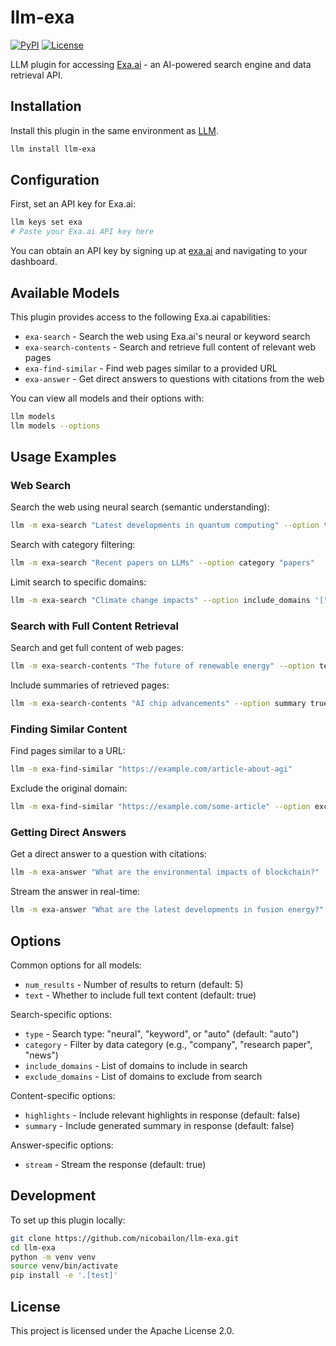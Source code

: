 # llm-exa

[![PyPI](https://img.shields.io/pypi/v/llm-exa.svg)](https://pypi.org/project/llm-exa/)
[![License](https://img.shields.io/badge/license-Apache%202.0-blue.svg)](https://github.com/nicobailon/llm-exa/blob/main/LICENSE)

LLM plugin for accessing [Exa.ai](https://exa.ai) - an AI-powered search engine and data retrieval API.

## Installation

Install this plugin in the same environment as [LLM](https://llm.datasette.io/).

```bash
llm install llm-exa
```

## Configuration

First, set an API key for Exa.ai:

```bash
llm keys set exa
# Paste your Exa.ai API key here
```

You can obtain an API key by signing up at [exa.ai](https://exa.ai) and navigating to your dashboard.

## Available Models

This plugin provides access to the following Exa.ai capabilities:

- `exa-search` - Search the web using Exa.ai's neural or keyword search
- `exa-search-contents` - Search and retrieve full content of relevant web pages
- `exa-find-similar` - Find web pages similar to a provided URL
- `exa-answer` - Get direct answers to questions with citations from the web

You can view all models and their options with:

```bash
llm models
llm models --options
```

## Usage Examples

### Web Search

Search the web using neural search (semantic understanding):

```bash
llm -m exa-search "Latest developments in quantum computing" --option type neural
```

Search with category filtering:

```bash
llm -m exa-search "Recent papers on LLMs" --option category "papers" 
```

Limit search to specific domains:

```bash
llm -m exa-search "Climate change impacts" --option include_domains '["nature.com", "science.org"]'
```

### Search with Full Content Retrieval

Search and get full content of web pages:

```bash
llm -m exa-search-contents "The future of renewable energy" --option text true --option highlights true
```

Include summaries of retrieved pages:

```bash
llm -m exa-search-contents "AI chip advancements" --option summary true 
```

### Finding Similar Content

Find pages similar to a URL:

```bash
llm -m exa-find-similar "https://example.com/article-about-agi" 
```

Exclude the original domain:

```bash
llm -m exa-find-similar "https://example.com/some-article" --option exclude_domains '["example.com"]'
```

### Getting Direct Answers

Get a direct answer to a question with citations:

```bash
llm -m exa-answer "What are the environmental impacts of blockchain?"
```

Stream the answer in real-time:

```bash
llm -m exa-answer "What are the latest developments in fusion energy?" --option stream true
```

## Options

Common options for all models:

- `num_results` - Number of results to return (default: 5)
- `text` - Whether to include full text content (default: true)

Search-specific options:

- `type` - Search type: "neural", "keyword", or "auto" (default: "auto")
- `category` - Filter by data category (e.g., "company", "research paper", "news")
- `include_domains` - List of domains to include in search
- `exclude_domains` - List of domains to exclude from search

Content-specific options:

- `highlights` - Include relevant highlights in response (default: false)
- `summary` - Include generated summary in response (default: false)

Answer-specific options:

- `stream` - Stream the response (default: true)

## Development

To set up this plugin locally:

```bash
git clone https://github.com/nicobailon/llm-exa.git
cd llm-exa
python -m venv venv
source venv/bin/activate
pip install -e '.[test]'
```

## License

This project is licensed under the Apache License 2.0.
